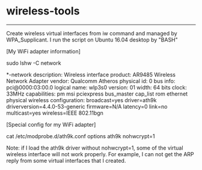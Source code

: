 # wireless-tools
---
Create wireless virtual interfaces from iw command and managed by WPA_Supplicant.
I run the script on Ubuntu 16.04 desktop by "BASH"


[My WiFi adapter information]

sudo lshw -C network

*-network
       description: Wireless interface
       product: AR9485 Wireless Network Adapter
       vendor: Qualcomm Atheros
       physical id: 0
       bus info: pci@0000:03:00.0
       logical name: wlp3s0
       version: 01
       width: 64 bits
       clock: 33MHz
       capabilities: pm msi pciexpress bus_master cap_list rom ethernet physical wireless
       configuration: broadcast=yes driver=ath9k driverversion=4.4.0-53-generic firmware=N/A latency=0 link=no multicast=yes wireless=IEEE 802.11bgn


[Special config for my WiFi adapter]

cat /etc/modprobe.d/ath9k.conf 
options ath9k nohwcrypt=1

Note: if I load the ath9k driver without nohwcrypt=1, some of the virtual wireless interface will not work properly.
For example, I can not get the ARP reply from some virtual interfaces that I created.
